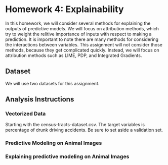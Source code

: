 # Homework 4: Explainability
In this homework, we will consider several methods for explaining the outputs of predictive models. We will focus on attribution methods, which try to weight the relitive importance of inputs with respect to making a prediction. It is important to note there are many methods for considering the interactions between variables. This assignment will not consider those methods, because they get complicated quickly. Instead, we will focus on attribution methods such as LIME, PDP, and Integrated Gradients. 




## Dataset

We will use two datasets for this assignment. 


## Analysis Instructions

### Vectorized Data

Starting with the census-tracts-dataset.csv. 
The target variables is percentage of drunk driving accidents. Be sure to set aside a validation set. 


### Predictive Modeling on Animal Images


### Explaining predictive modeling on Animal Images

